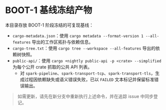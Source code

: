 # BOOT-1 基线冻结产物

本目录存放 BOOT-1 阶段冻结的可复现基线：

- `cargo-metadata.json`：使用 `cargo metadata --format-version 1 --all-features` 导出的工作区拓扑与依赖信息。
- `cargo-tree.txt`：使用 `cargo tree --workspace --all-features` 导出的依赖树快照。
- `public-api/`：使用 `cargo +nightly public-api -p <crate> --simplified` 为每个公开 crate 抓取的公共 API 列表。
  - 对 `spark-pipeline`、`spark-transport-tcp`、`spark-transport-tls`，生成过程因依赖缺失或语义错误失败，已以 `FAILED` 文本标记并保留标准错误输出。

> 如需更新，请先在新分支中重新执行上述命令，并在追踪 issue 中同步登记。
